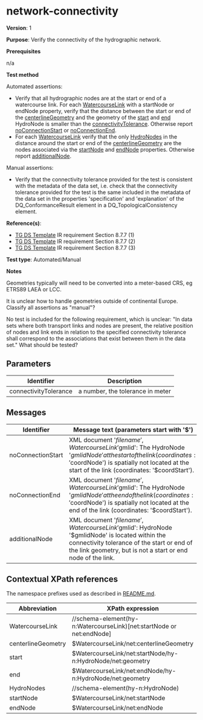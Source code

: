 # network-connectivity

**Version**: 1

**Purpose**: Verify the connectivity of the hydrographic network.

**Prerequisites**

n/a

**Test method**

Automated assertions:

* Verify that all hydrographic nodes are at the start or end of a watercourse link. For each [WatercourseLink](#WatercourseLink) with a startNode or endNode property, verify that the distance between the start or end of the [centerlineGeometry](#geometry) and the geometry of the [start](#start) and [end](#end) HydroNode is smaller than the [connectivityTolerance](#tolerance). Otherwise report [noConnectionStart](#noConnectionStart) or [noConnectionEnd](#noConnectionEnd).
* For each [WatercourseLink](#WatercourseLink) verify that the only [HydroNodes](#HydroNodes) in the distance around the start or end of the [centerlineGeometry](#geometry) are the nodes associated via the [startNode](#start) and [endNode](#end) properties. Otherwise report [additionalNode](#additionalNode).

Manual assertions:

* Verify that the connectivity tolerance provided for the test is consistent with the metadata of the data set, i.e. check that the connectivity tolerance provided for the test is the same included in the metadata of the data set in the properties 'specification' and 'explanation' of the DQ\_ConformanceResult element in a DQ\_TopologicalConsistency element.

**Reference(s)**: 

* [TG DS Template](http://inspire.ec.europa.eu/id/ats/data-hy/3.1/hy-n-as/README#ref_TG_DS_tmpl) IR requirement Section 8.7.7 (1)
* [TG DS Template](http://inspire.ec.europa.eu/id/ats/data-hy/3.1/hy-n-as/README#ref_TG_DS_tmpl) IR requirement Section 8.7.7 (2)
* [TG DS Template](http://inspire.ec.europa.eu/id/ats/data-hy/3.1/hy-n-as/README#ref_TG_DS_tmpl) IR requirement Section 8.7.7 (3)

**Test type**: Automated/Manual

**Notes**

Geometries typically will need to be converted into a meter-based CRS, eg ETRS89 LAEA or LCC. 

It is unclear how to handle geometries outside of continental Europe. Classify all assertions as "manual"?

No test is included for the following requirement, which is unclear: "In data sets where both transport links and nodes are present, the relative position of nodes and link ends in relation to the specified connectivity tolerance shall correspond to the associations that exist between them in the data set." What should be tested?

## Parameters

Identifier  |  Description
---------------------------------------------------------- | -------------------------------------------------------------------------
connectivityTolerance <a name="tolerance"/>  |  a number, the tolerance in meter

## Messages

Identifier  |  Message text (parameters start with '$')
---------------------------------------------------------- | -------------------------------------------------------------------------
noConnectionStart <a name="noConnectionStart"/>  |  XML document '$filename', WatercourseLink '$gmlid': The HydroNode '$gmlidNode' at the start of the link (coordinates: '$coordNode') is spatially not located at the start of the link (coordinates: '$coordStart').
noConnectionEnd <a name="noConnectionEnd"/>  |  XML document '$filename', WatercourseLink '$gmlid': The HydroNode '$gmlidNode' at the end of the link (coordinates: '$coordNode') is spatially not located at the end of the link (coordinates: '$coordStart').
additionalNode <a name="additionalNode"/>  |  XML document '$filename', WatercourseLink '$gmlid': HydroNode '$gmlidNode' is located within the connectivity tolerance of the start or end of the link geometry, but is not a start or end node of the link.

## Contextual XPath references

The namespace prefixes used as described in [README.md](http://inspire.ec.europa.eu/id/ats/data-hy/3.1/hy-n-as/README#namespaces).

Abbreviation                                               |  XPath expression
---------------------------------------------------------- | -------------------------------------------------------------------------
WatercourseLink <a name="WatercourseLink"></a>   | //schema-element(hy-n:WatercourseLink)[net:startNode or net:endNode] 
centerlineGeometry <a name="geometry"></a>   | $WatercourseLink/net:centerlineGeometry 
start <a name="start"></a>   | $WatercourseLink/net:startNode/hy-n:HydroNode/net:geometry 
end <a name="end"></a>   | $WatercourseLink/net:endNode/hy-n:HydroNode/net:geometry 
HydroNodes <a name="HydroNodes"></a>   | //schema-element(hy-n:HydroNode) 
startNode <a name="start"></a>   | $WatercourseLink/net:startNode 
endNode <a name="end"></a>   | $WatercourseLink/net:endNode 

